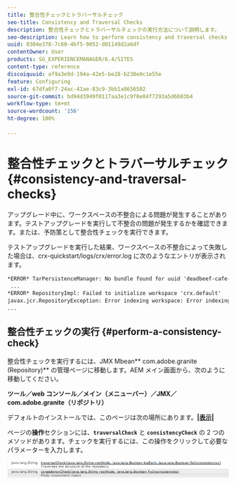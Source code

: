```yaml
---
title: 整合性チェックとトラバーサルチェック
seo-title: Consistency and Traversal Checks
description: 整合性チェックとトラバーサルチェックの実行方法について説明します。
seo-description: Learn how to perform consistency and traversal checks.
uuid: 0304e378-7c60-4bf5-9052-d01149d2a6df
contentOwner: User
products: SG_EXPERIENCEMANAGER/6.4/SITES
content-type: reference
discoiquuid: af9a3e9d-194a-42e5-be28-b238e0c1e55e
feature: Configuring
exl-id: 67dfa0f7-24ac-41ae-83c9-3bb1a8656502
source-git-commit: bd94d3949f0117aa3e1c9f0e84f7293a5d6b03b4
workflow-type: tm+mt
source-wordcount: '156'
ht-degree: 100%

---
```


# 整合性チェックとトラバーサルチェック{#consistency-and-traversal-checks}

アップグレード中に、ワークスペースの不整合による問題が発生することがあります。テストアップグレードを実行して不整合の問題が発生するかを確認できます。または、予防策として整合性チェックを実行できます。

テストアップグレードを実行した結果、ワークスペースの不整合によって失敗した場合は、crx-quickstart/logs/crx/error.log に次のようなエントリが表示されます。

```xml
*ERROR* TarPersistenceManager: No bundle found for uuid 'deadbeef-cafe-babe-cafe-babecafebabe'
 ...
*ERROR* RepositoryImpl: Failed to initialize workspace 'crx.default'
javax.jcr.RepositoryException: Error indexing workspace: Error indexing workspace: Error indexing workspace
...
```

## 整合性チェックの実行 {#perform-a-consistency-check}

整合性チェックを実行するには、JMX Mbean** com.adobe.granite (Repository)** の管理ページに移動します。AEM メイン画面から、次のように移動してください。

**ツール／web コンソール／メイン（メニューバー）／JMX／com.adobe.granite（リポジトリ）**

デフォルトのインストールでは、このページは次の場所にあります。**[|表示|](http://localhost:4502/system/console/jmx/com.adobe.granite%3Atype%3DRepository)**

ページの&#x200B;**操作**&#x200B;セクションには、**`traversalCheck`** と **`consistencyCheck`** の 2 つのメソッドがあります。チェックを実行するには、この操作をクリックして必要なパラメーターを入力します。

![chlimage_1-117](assets/chlimage_1-117.png)
